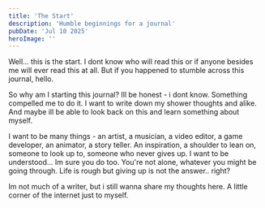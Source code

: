 ```yaml
---
title: 'The Start'
description: 'Humble beginnings for a journal'
pubDate: 'Jul 10 2025'
heroImage: ''
---
```


Well... this is the start. I dont know who will read this or if anyone besides me will ever read this at all. But if you happened to stumble across this journal, hello. 

So why am I starting this journal? Ill be honest - i dont know. Something compelled me to do it. I want to write down my shower thoughts and alike. And maybe ill be able to look back on this and learn something about myself. 

I want to be many things - an artist, a musician, a video editor, a game developer, an animator, a story teller. An inspiration, a shoulder to lean on, someone to look up to, someone who never gives up. I want to be understood... Im sure you do too. You're not alone, whatever you might be going through. Life is rough but giving up is not the answer.. right?

Im not much of a writer, but i still wanna share my thoughts here. A little corner of the internet just to myself.
